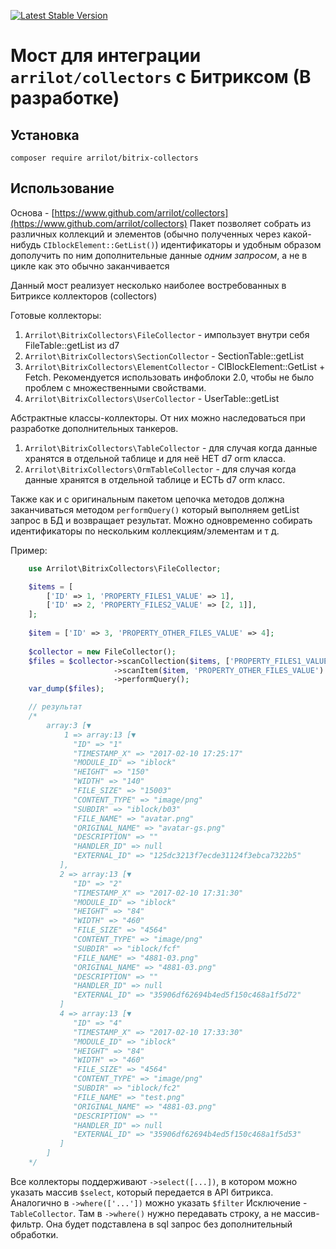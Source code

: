 [![Latest Stable Version](https://poser.pugx.org/arrilot/bitrix-collectors/v/stable.svg)](https://packagist.org/packages/arrilot/bitrix-collectors/)

# Мост для интеграции `arrilot/collectors` с Битриксом (В разработке)

## Установка

```composer require arrilot/bitrix-collectors```

## Использование

Основа - [https://www.github.com/arrilot/collectors](https://www.github.com/arrilot/collectors)
Пакет позволяет собрать из различных коллекций и элементов (обычно полученных через какой-нибудь `CIblockElement::GetList()`) идентификаторы и удобным образом дополучить по ним дополнительные данные *одним запросом*, а не в цикле как это обычно заканчивается

Данный мост реализует несколько наиболее востребованных в Битриксе коллекторов (collectors)

Готовые коллекторы:
 1. `Arrilot\BitrixCollectors\FileCollector` - импользует внутри себя FileTable::getList из d7
 2. `Arrilot\BitrixCollectors\SectionCollector` - SectionTable::getList
 3. `Arrilot\BitrixCollectors\ElementCollector` - CIBlockElement::GetList + Fetch. Рекомендуется использовать инфоблоки 2.0, чтобы не было проблем с множественными свойствами.
 4. `Arrilot\BitrixCollectors\UserCollector` - UserTable::getList

Абстрактные классы-коллекторы. От них можно наследоваться при разработке дополнительных танкеров.
 1. `Arrilot\BitrixCollectors\TableCollector` - для случая когда данные хранятся в отдельной таблице и для неё НЕТ d7 orm класса. 
 2. `Arrilot\BitrixCollectors\OrmTableCollector` - для случая когда данные хранятся в отдельной таблице и ЕСТЬ d7 orm класс. 

Также как и с оригинальным пакетом цепочка методов должна заканчиваться методом `performQuery()` который выполняем getList запрос в БД и возвращает результат. Можно одновременно собирать идентификаторы по нескольким коллекциям/элементам и т д.

Пример:
```php
    use Arrilot\BitrixCollectors\FileCollector;

    $items = [
        ['ID' => 1, 'PROPERTY_FILES1_VALUE' => 1],
        ['ID' => 2, 'PROPERTY_FILES2_VALUE' => [2, 1]],
    ];
    
    $item = ['ID' => 3, 'PROPERTY_OTHER_FILES_VALUE' => 4];
    
    $collector = new FileCollector();
    $files = $collector->scanCollection($items, ['PROPERTY_FILES1_VALUE', 'PROPERTY_FILES2_VALUE'])
                       ->scanItem($item, 'PROPERTY_OTHER_FILES_VALUE')
                       ->performQuery();
    var_dump($files);

    // результат
    /*
        array:3 [▼
            1 => array:13 [▼
              "ID" => "1"
              "TIMESTAMP_X" => "2017-02-10 17:25:17"
              "MODULE_ID" => "iblock"
              "HEIGHT" => "150"
              "WIDTH" => "140"
              "FILE_SIZE" => "15003"
              "CONTENT_TYPE" => "image/png"
              "SUBDIR" => "iblock/b03"
              "FILE_NAME" => "avatar.png"
              "ORIGINAL_NAME" => "avatar-gs.png"
              "DESCRIPTION" => ""
              "HANDLER_ID" => null
              "EXTERNAL_ID" => "125dc3213f7ecde31124f3ebca7322b5"
           ],
           2 => array:13 [▼
              "ID" => "2"
              "TIMESTAMP_X" => "2017-02-10 17:31:30"
              "MODULE_ID" => "iblock"
              "HEIGHT" => "84"
              "WIDTH" => "460"
              "FILE_SIZE" => "4564"
              "CONTENT_TYPE" => "image/png"
              "SUBDIR" => "iblock/fcf"
              "FILE_NAME" => "4881-03.png"
              "ORIGINAL_NAME" => "4881-03.png"
              "DESCRIPTION" => ""
              "HANDLER_ID" => null
              "EXTERNAL_ID" => "35906df62694b4ed5f150c468a1f5d72"
           ]
           4 => array:13 [▼
              "ID" => "4"
              "TIMESTAMP_X" => "2017-02-10 17:33:30"
              "MODULE_ID" => "iblock"
              "HEIGHT" => "84"
              "WIDTH" => "460"
              "FILE_SIZE" => "4564"
              "CONTENT_TYPE" => "image/png"
              "SUBDIR" => "iblock/fc2"
              "FILE_NAME" => "test.png"
              "ORIGINAL_NAME" => "4881-03.png"
              "DESCRIPTION" => ""
              "HANDLER_ID" => null
              "EXTERNAL_ID" => "35906df62694b4ed5f150c468a1f5d53"
           ]
        ]
    */
```

Все коллекторы поддерживают `->select([...])`, в котором можно указать массив `$select`, который передается в API битрикса.
Аналогично в `->where(['...'])` можно указать `$filter`
Исключение - `TableCollector`. Там в `->where()` нужно передавать строку, а не массив-фильтр.
Она будет подставлена в sql запрос без дополнительный обработки.
